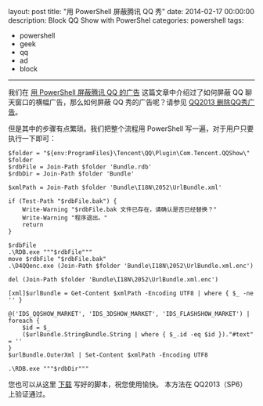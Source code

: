 layout: post
title: "用 PowerShell 屏蔽腾讯 QQ 秀"
date: 2014-02-17 00:00:00
description: Block QQ Show with PowerShel
categories: powershell
tags:
- powershell
- geek
- qq
- ad
- block
---
我们在 [用 PowerShell 屏蔽腾讯 QQ 的广告][用 PowerShell 屏蔽腾讯 QQ 的广告] 这篇文章中介绍过了如何屏蔽 QQ 聊天窗口的横幅广告，那么如何屏蔽 QQ 秀的广告呢？请参见 [QQ2013 删除QQ秀广告][QQ2013 删除QQ秀广告]。

但是其中的步骤有点繁琐。我们把整个流程用 PowerShell 写一遍，对于用户只要执行一下即可：

	$folder = "${env:ProgramFiles}\Tencent\QQ\Plugin\Com.Tencent.QQShow\"
	$folder
	$rdbFile = Join-Path $folder 'Bundle.rdb'
	$rdbDir = Join-Path $folder 'Bundle'
	
	$xmlPath = Join-Path $folder 'Bundle\I18N\2052\UrlBundle.xml'
	
	if (Test-Path "$rdbFile.bak") {
	    Write-Warning "$rdbFile.bak 文件已存在，请确认是否已经替换？"
	    Write-Warning "程序退出。"
	    return
	}
	
	$rdbFile
	.\RDB.exe """$rdbFile"""
	move $rdbFile "$rdbFile.bak"
	.\D4QQenc.exe (Join-Path $folder 'Bundle\I18N\2052\UrlBundle.xml.enc')
	
	del (Join-Path $folder 'Bundle\I18N\2052\UrlBundle.xml.enc')
	
	[xml]$urlBundle = Get-Content $xmlPath -Encoding UTF8 | where { $_ -ne '' }
	
	@('IDS_QQSHOW_MARKET', 'IDS_3DSHOW_MARKET', 'IDS_FLASHSHOW_MARKET') | foreach {
	    $id = $_
	    ($urlBundle.StringBundle.String | where { $_.id -eq $id })."#text" = ''
	}
	$urlBundle.OuterXml | Set-Content $xmlPath -Encoding UTF8
	
	.\RDB.exe """$rdbDir"""

您也可以从这里 [下载](/assets/download/Disable-QQShow.zip) 写好的脚本，祝您使用愉快。
本方法在 QQ2013（SP6） 上验证通过。

[用 PowerShell 屏蔽腾讯 QQ 的广告]: /powershell/2014/01/10/block-ad-of-tencent-qq-with-powershell/
[QQ2013 删除QQ秀广告]: http://cleris.diandian.com/QQ2013-QQShow-ADS
